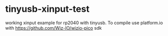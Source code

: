 # tinyusb-xinput-test
working xinput example for rp2040 with tinyusb.
To compile use platform.io with https://github.com/Wiz-IO/wizio-pico
sdk
